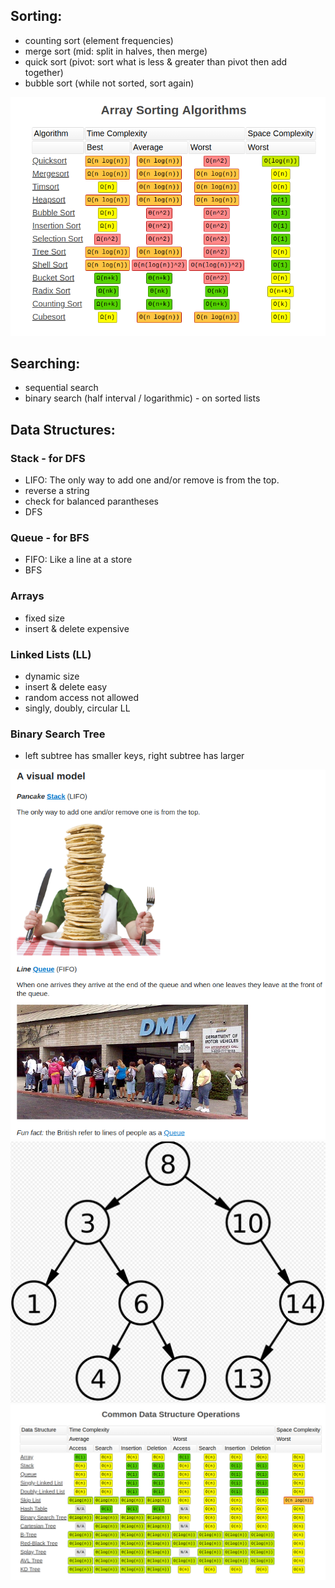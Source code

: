 ## Sorting: 
- counting sort (element frequencies)
- merge sort (mid: split in halves, then merge)
- quick sort (pivot: sort what is less & greater than pivot then add together)
- bubble sort (while not sorted, sort again)
<img src = "https://github.com/OanaIgnat/coding_practice/blob/master/complexity_sorting.png" width="700"/>


## Searching:
- sequential search 
- binary search (half interval / logarithmic) - on sorted lists

## Data Structures:
### Stack - for DFS
 - LIFO: The only way to add one and/or remove is from the top.
 - reverse a string
 - check for balanced parantheses
 - DFS
### Queue - for BFS
 - FIFO: Like a line at a store 
 - BFS
### Arrays
 - fixed size
 - insert & delete expensive
### Linked Lists (LL)
 - dynamic size
 - insert & delete easy
 - random access not allowed
 - singly, doubly, circular LL
### Binary Search Tree
 - left subtree has smaller keys, right subtree has larger


![alt text](https://github.com/OanaIgnat/coding_practice/blob/master/img/lifo_fifo.png)
![alt text](https://github.com/OanaIgnat/coding_practice/blob/master/img/binarysearchtree.png)
![alt text](https://github.com/OanaIgnat/coding_practice/blob/master/img/complexity_datastructures.png)

